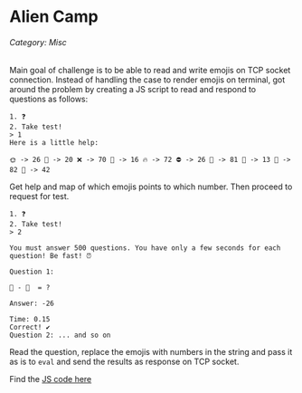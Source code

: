 # Alien Camp 
###### Category: Misc


Main goal of challenge is to be able to read and write emojis on TCP socket connection.
Instead of handling the case to render emojis on terminal, got around the problem by creating a JS script to read and respond to questions as follows:

```text
1. ❓
2. Take test!
> 1
Here is a little help:

🌞 -> 26 🍨 -> 20 ❌ -> 70 🍪 -> 16 🔥 -> 72 ⛔ -> 26 🍧 -> 81 👺 -> 13 👾 -> 82 🦄 -> 42 
```
Get help and map of which emojis points to which number. Then proceed to request for test. 

```text
1. ❓
2. Take test!
> 2

You must answer 500 questions. You have only a few seconds for each question! Be fast! ⏰

Question 1:

🍪 - 🦄  = ?

Answer: -26

Time: 0.15
Correct! ✔
Question 2: ... and so on
```

Read the question, replace the emojis with numbers in the string and pass it as is to `eval` and send the results as response on TCP socket.

Find the [JS code here](./whyemojiswhy.js)
